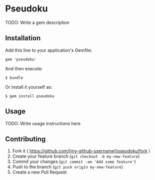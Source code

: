 # Pseudoku

TODO: Write a gem description

## Installation

Add this line to your application's Gemfile:

    gem 'pseudoku'

And then execute:

    $ bundle

Or install it yourself as:

    $ gem install pseudoku

## Usage

TODO: Write usage instructions here

## Contributing

1. Fork it ( https://github.com/[my-github-username]/pseudoku/fork )
2. Create your feature branch (`git checkout -b my-new-feature`)
3. Commit your changes (`git commit -am 'Add some feature'`)
4. Push to the branch (`git push origin my-new-feature`)
5. Create a new Pull Request
